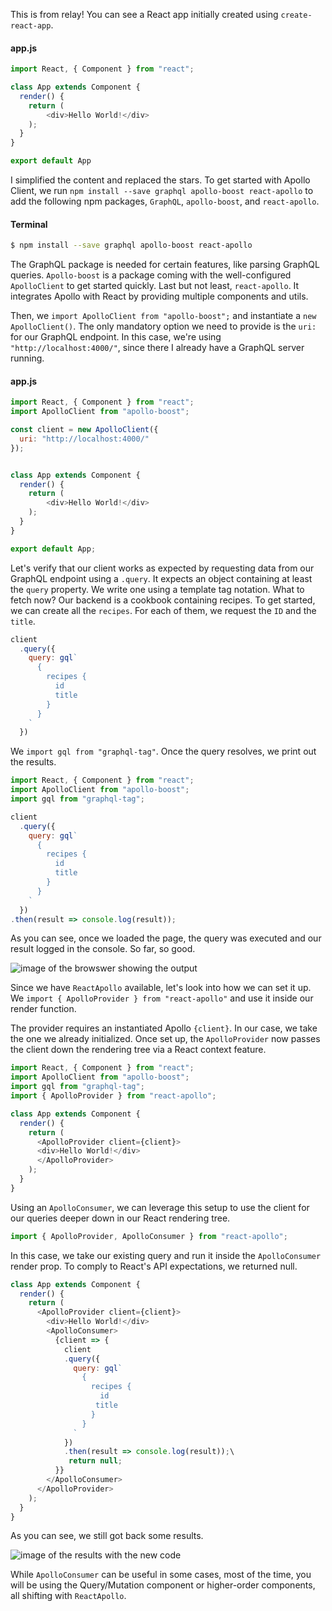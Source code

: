 This is from relay!  You can see a React app initially created using `create-react-app`.

#### app.js
```js
import React, { Component } from "react";

class App extends Component {
  render() {
    return (
        <div>Hello World!</div>
    );
  }
}

export default App
```

I simplified the content and replaced the stars. To get started with Apollo Client, we run `npm install --save graphql apollo-boost react-apollo` to add the following npm packages, `GraphQL`, `apollo-boost`, and `react-apollo`.

#### Terminal
```bash
$ npm install --save graphql apollo-boost react-apollo
```

The GraphQL package is needed for certain features, like parsing GraphQL queries. `Apollo-boost` is a package coming with the well-configured `ApolloClient` to get started quickly. Last but not least, `react-apollo`. It integrates Apollo with React by providing multiple components and utils.

Then, we `import ApolloClient from "apollo-boost";` and instantiate a `new ApolloClient()`. The only mandatory option we need to provide is the `uri:` for our GraphQL endpoint. In this case, we're using `"http://localhost:4000/"`, since there I already have a GraphQL server running.

#### app.js
```js
import React, { Component } from "react";
import ApolloClient from "apollo-boost";

const client = new ApolloClient({
  uri: "http://localhost:4000/"
});


class App extends Component {
  render() {
    return (
        <div>Hello World!</div>
    );
  }
}

export default App;
```

Let's verify that our client works as expected by requesting data from our GraphQL endpoint using a `.query`. It expects an object containing at least the `query` property. We write one using a template tag notation. What to fetch now? Our backend is a cookbook containing recipes. To get started, we can create all the `recipes`. For each of them, we request the `ID` and the `title`. 

```js
client
  .query({
    query: gql`
      {
        recipes {
          id
          title
        }
      }
    `
  })
```

We `import gql from "graphql-tag"`. Once the query resolves, we print out the results. 

```js
import React, { Component } from "react";
import ApolloClient from "apollo-boost";
import gql from "graphql-tag";
```
```js
client
  .query({
    query: gql`
      {
        recipes {
          id
          title
        }
      }
    `
  })
.then(result => console.log(result));
```

As you can see, once we loaded the page, the query was executed and our result logged in the console. So far, so good.

![image of the browswer showing the output](https://res.cloudinary.com/dg3gyk0gu/image/upload/v1543362545/transcript-images/react-setup-and-connect-an-apollo-client-to-a-react-application-with-apollo-provider-result.png)

Since we have `ReactApollo` available, let's look into how we can set it up. We `import { ApolloProvider } from "react-apollo"` and use it inside our render function.

The provider requires an instantiated Apollo `{client}`. In our case, we take the one we already initialized. Once set up, the `ApolloProvider` now passes the client down the rendering tree via a React context feature.

```js
import React, { Component } from "react";
import ApolloClient from "apollo-boost";
import gql from "graphql-tag";
import { ApolloProvider } from "react-apollo";
```
```js
class App extends Component {
  render() {
    return (
      <ApolloProvider client={client}>
      <div>Hello World!</div>
      </ApolloProvider>
    );
  }
}
```

Using an `ApolloConsumer`, we can leverage this setup to use the client for our queries deeper down in our React rendering tree. 

```js
import { ApolloProvider, ApolloConsumer } from "react-apollo";
```

In this case, we take our existing query and run it inside the `ApolloConsumer` render prop. To comply to React's API expectations, we returned null. 

```js
class App extends Component {
  render() {
    return (
      <ApolloProvider client={client}>
        <div>Hello World!</div>
        <ApolloConsumer>
          {client => {
            client
            .query({
              query: gql`
                {
                  recipes {
                    id
                   title
                  }
                }
              `
            })
            .then(result => console.log(result));\
             return null;
          }}
        </ApolloConsumer>
      </ApolloProvider>
    );
  }
}
```

As you can see, we still got back some results.

![image of the results with the new code](https://res.cloudinary.com/dg3gyk0gu/image/upload/v1543362545/transcript-images/react-setup-and-connect-an-apollo-client-to-a-react-application-with-apollo-provider-final-data.png)

While `ApolloConsumer` can be useful in some cases, most of the time, you will be using the Query/Mutation component or higher-order components, all shifting with `ReactApollo`.